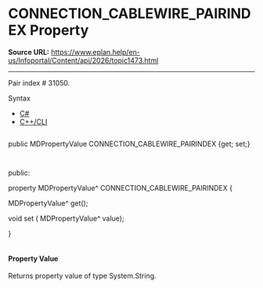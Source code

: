 # CONNECTION_CABLEWIRE_PAIRINDEX Property

**Source URL:** https://www.eplan.help/en-us/Infoportal/Content/api/2026/topic1473.html

---

Pair index # 31050.

Syntax

- [C#](#i-syntax-CS)
- [C++/CLI](#i-syntax-CPP2005)

```
```
public MDPropertyValue CONNECTION_CABLEWIRE_PAIRINDEX {get; set;}
```
```

```
```
public:

property MDPropertyValue^ CONNECTION_CABLEWIRE_PAIRINDEX {

   MDPropertyValue^ get();

   void set (    MDPropertyValue^ value);

}
```
```

#### Property Value

Returns property value of type System.String.
